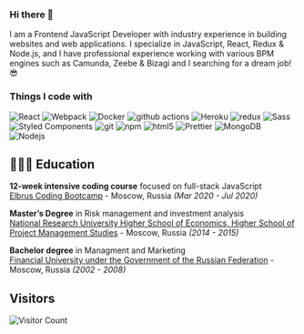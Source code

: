 ### Hi there 👋 

I am a Frontend JavaScript Developer with industry experience in building websites and web applications. I specialize in JavaScript, React, Redux & Node.js, and I have professional experience working with various BPM engines such as Camunda, Zeebe & Bizagi and I searching for a dream job! 😎

<h3>Things I code with</h3>
<p>
  <img alt="React" src="https://img.shields.io/badge/-React-45b8d8?style=flat-square&logo=react&logoColor=white" />
  <img alt="Webpack" src="https://img.shields.io/badge/-Webpack-8DD6F9?style=flat-square&logo=webpack&logoColor=white" /> 
  <img alt="Docker" src="https://img.shields.io/badge/-Docker-46a2f1?style=flat-square&logo=docker&logoColor=white" />
  <img alt="github actions" src="https://img.shields.io/badge/-Github_Actions-2088FF?style=flat-square&logo=github-actions&logoColor=white" />
  <img alt="Heroku" src="https://img.shields.io/badge/-Heroku-430098?style=flat-square&logo=heroku&logoColor=white" />
  <img alt="redux" src="https://img.shields.io/badge/-Redux-764ABC?style=flat-square&logo=redux&logoColor=white" />
  <img alt="Sass" src="https://img.shields.io/badge/-Sass-CC6699?style=flat-square&logo=sass&logoColor=white" />
  <img alt="Styled Components" src="https://img.shields.io/badge/-Styled_Components-db7092?style=flat-square&logo=styled-components&logoColor=white" />
  <img alt="git" src="https://img.shields.io/badge/-Git-F05032?style=flat-square&logo=git&logoColor=white" />
  <img alt="npm" src="https://img.shields.io/badge/-NPM-CB3837?style=flat-square&logo=npm&logoColor=white" />
  <img alt="html5" src="https://img.shields.io/badge/-HTML5-E34F26?style=flat-square&logo=html5&logoColor=white" />
  <img alt="Prettier" src="https://img.shields.io/badge/-Prettier-F7B93E?style=flat-square&logo=prettier&logoColor=white" />
  <img alt="MongoDB" src="https://img.shields.io/badge/-MongoDB-13aa52?style=flat-square&logo=mongodb&logoColor=white" />
  <img alt="Nodejs" src="https://img.shields.io/badge/-Nodejs-43853d?style=flat-square&logo=Node.js&logoColor=white" />
</p>




## 👩🏼‍🎓 Education

**12-week intensive coding course** focused on full-stack JavaScript<br>
[Elbrus Coding Bootcamp](https://elbrusboot.camp/) - Moscow, Russia _(Mar 2020 - Jul 2020)_ <br>

**Master’s Degree** in Risk management and investment analysis<br>
[National Research University Higher School of Economics, Higher School of Project Management Studies](https://pm.hse.ru/studentsinfo) - Moscow, Russia _(2014 - 2015)_

**Bachelor degree** in Managment and Marketing<br>
[Financial University under the Government of the Russian Federation](https://en.fa.ru/about/) - Moscow, Russia _(2002 - 2008)_

## Visitors

![Visitor Count](https://profile-counter.glitch.me/{AlexSKuznetsov}/count.svg)
